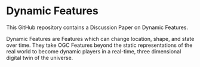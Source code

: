 # Dynamic Features

This GitHub repository contains a Discussion Paper on Dynamic Features.

Dynamic Features are Features which can change location, shape, and state over time. They take OGC Features beyond the static representations of the real world to become dynamic players in a real-time, three dimensional digital twin of the universe.
